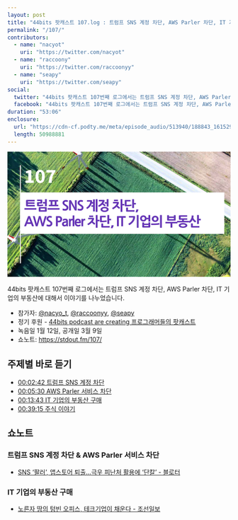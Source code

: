 ```yaml
---
layout: post
title: "44bits 팟캐스트 107.log : 트럼프 SNS 계정 차단, AWS Parler 차단, IT 기업의 부동산"
permalink: "/107/"
contributors: 
  - name: "nacyot"
    uri: "https://twitter.com/nacyot"
  - name: "raccoony"
    uri: "https://twitter.com/raccoonyy"
  - name: "seapy"
    uri: "https://twitter.com/seapy"
social:
  twitter: "44bits 팟캐스트 107번째 로그에서는 트럼프 SNS 계정 차단, AWS Parler 차단, IT 기업의 부동산에 대해서 이야기를 나누었습니다."
  facebook: "44bits 팟캐스트 107번째 로그에서는 트럼프 SNS 계정 차단, AWS Parler 차단, IT 기업의 부동산에 대해서 이야기를 나누었습니다."
duration: "53:06"
enclosure:
  url: "https://cdn-cf.podty.me/meta/episode_audio/513940/188843_1615296780935.mp3"
  length: 50988881
---
```


![](https://github.com/44bits/stdout.fm/raw/master/_posts/images/44bits-107-log.png)

44bits 팟캐스트 107번째 로그에서는 트럼프 SNS 계정 차단, AWS Parler 차단, IT 기업의 부동산에 대해서 이야기를 나누었습니다.

* 참가자: [@nacyo_t][nac], [@raccoonyy][rac], [@seapy][sea]
* 정기 후원 - [44bits podcast are creating 프로그래머들의 팟캐스트](https://www.patreon.com/44bits_podcast)
* 녹음일 1월 12일, 공개일 3월 9일
* 쇼노트: https://stdout.fm/107/

[nac]: https://twitter.com/nacyo_t
[rac]: https://twitter.com/raccoonyy
[sea]: https://twitter.com/seapy
[ecl]: https://twitter.com/ecleya


## 주제별 바로 듣기
* <a href="#" onclick="jumpPlayer(162.0); return false;">00:02:42 트럼프 SNS 계정 차단</a>
* <a href="#" onclick="jumpPlayer(330.0); return false;">00:05:30 AWS Parler 서비스 차단</a>
* <a href="#" onclick="jumpPlayer(823.0); return false;">00:13:43 IT 기업의 부동산 구매</a>
* <a href="#" onclick="jumpPlayer(2355.0); return false;">00:39:15 주식 이야기</a>

## 쇼노트

### 트럼프 SNS 계정 차단 & AWS Parler 서비스 차단

* [SNS ‘팔러’, 앱스토어 퇴출…극우 피난처 활용에 ‘단칼’ - 블로터](http://www.bloter.net/archives/514978)

### IT 기업의 부동산 구매

* [노른자 땅의 텅빈 오피스, 테크기업이 채운다 - 조선일보](https://www.chosun.com/economy/real_estate/2021/01/05/DVQRJI7RO5H6HFSSZMGGBMRSXE/)
